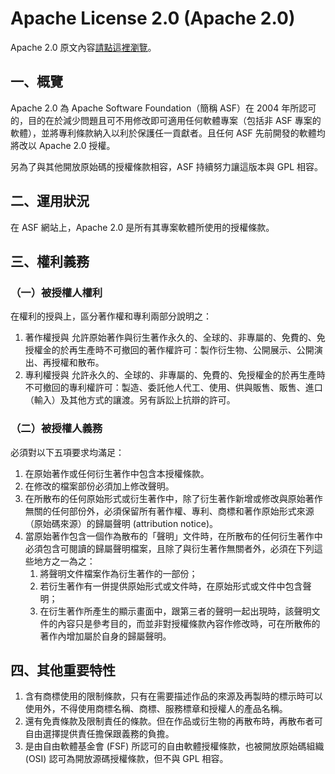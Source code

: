 # Apache License 2.0 (Apache 2.0)

Apache 2.0 原文內容[請點這裡瀏覽](https://www.opensource.org/licenses/apache2.0.php)。

## 一、概覽

Apache 2.0 為 Apache Software Foundation（簡稱 ASF）在 2004 年所認可的，目的在於減少問題且可不用修改即可適用任何軟體專案（包括非 ASF 專案的軟體），並將專利條款納入以利於保護任一貢獻者。且任何 ASF 先前開發的軟體均將改以 Apache 2.0 授權。

另為了與其他開放原始碼的授權條款相容，ASF 持續努力讓這版本與 GPL 相容。

## 二、運用狀況

在 ASF 網站上，Apache 2.0 是所有其專案軟體所使用的授權條款。

## 三、權利義務

### （一）被授權人權利

在權利的授與上，區分著作權和專利兩部分說明之：

1. 著作權授與
   允許原始著作與衍生著作永久的、全球的、非專屬的、免費的、免授權金的於再生產時不可撤回的著作權許可：製作衍生物、公開展示、公開演出、再授權和散布。
2. 專利權授與
   允許永久的、全球的、非專屬的、免費的、免授權金的於再生產時不可撤回的專利權許可：製造、委託他人代工、使用、供與販售、販售、進口（輸入）及其他方式的讓渡。另有訴訟上抗辯的許可。

### （二）被授權人義務

必須對以下五項要求均滿足：

1. 在原始著作或任何衍生著作中包含本授權條款。
2. 在修改的檔案部份必須加上修改聲明。
3. 在所散布的任何原始形式或衍生著作中，除了衍生著作新增或修改與原始著作無關的任何部份外，必須保留所有著作權、專利、商標和著作原始形式來源（原始碼來源）的歸屬聲明 (attribution notice)。
4. 當原始著作包含一個作為散布的「聲明」文件時，在所散布的任何衍生著作中必須包含可閱讀的歸屬聲明檔案，且除了與衍生著作無關者外，必須在下列這些地方之一為之：
   1. 將聲明文件檔案作為衍生著作的一部份；
   2. 若衍生著作有一併提供原始形式或文件時，在原始形式或文件中包含聲明；
   3. 在衍生著作所產生的顯示畫面中，跟第三者的聲明一起出現時，該聲明文件的內容只是參考目的，而並非對授權條款內容作修改時，可在所散佈的著作內增加屬於自身的歸屬聲明。

## 四、其他重要特性

1. 含有商標使用的限制條款，只有在需要描述作品的來源及再製時的標示時可以使用外，不得使用商標名稱、商標、服務標章和授權人的產品名稱。
2. 還有免責條款及限制責任的條款。但在作品或衍生物的再散布時，再散布者可自由選擇提供責任擔保跟義務的負擔。
3. 是由自由軟體基金會 (FSF) 所認可的自由軟體授權條款，也被開放原始碼組織 (OSI) 認可為開放源碼授權條款，但不與 GPL 相容。
